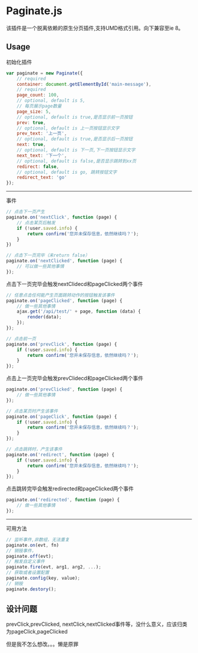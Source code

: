 # Paginate.js

该插件是一个脱离依赖的原生分页插件,支持UMD格式引用。向下兼容至ie 8。

## Usage

初始化插件

```js
var paginate = new Paginate({
    // required
    container: document.getElementById('main-message'),
    // required
    page_count: 100,
    // optional, default is 5,
    // 每页展示page数量
    page_size: 5,
    // optional, default is true,是否显示前一页按钮
    prev: true,
    // optional, default is 上一页按钮显示文字
    prev_text: '上一页',
    // optional, default is true,是否显示后一页按钮
    next: true,
    // optional, default is 下一页,下一页按钮显示文字
    next_text: '下一个',
    // optional, default is false,是否显示跳转到xx页
    redirect: false,
    // optional, default is go, 跳转按钮文字
    redirect_text: 'go'
});
```

---

事件

```js
// 点击下一页产生
paginate.on('nextClick', function (page) {
    // 点击某页后触发
    if (!user.saved.info) {
        return confirm('您并未保存信息，依然继续吗？');
    }
})
```

```js
// 点击下一页完毕（未return false）
paginate.on('nextClicked', function (page) {
    // 可以做一些其他事情
});
```

点击下一页完毕会触发nextClidecd和pageClicked两个事件

```js
// 任意点击任何能产生页面跳转动作的按钮触发该事件
paginate.on('pageClicked', function (page) {
    // 做一些其他事情
    ajax.get('/api/test/' + page, function (data) {
        render(data);
    });
});
```


```js
// 点击前一页
paginate.on('prevClick', function (page) {
    if (!user.saved.info) {
        return confirm('您并未保存信息，依然继续吗？');
    }
});
```

点击上一页完毕会触发prevClidecd和pageClicked两个事件

```js
paginate.on('prevClicked', function (page) {
    // 做一些其他事情
});
```

```js
// 点击某页时产生该事件
paginate.on('pageClick', function (page) {
    if (!user.saved.info) {
        return confirm('您并未保存信息，依然继续吗？');
    }
});
```

```js
// 点击跳转时，产生该事件
paginate.on('redirect', function (page) {
    if (!user.saved.info) {
        return confirm('您并未保存信息，依然继续吗？');
    }
});
```

点击跳转完毕会触发redirected和pageClicked两个事件

```js
paginate.on('redirected', function (page) {
    // 做一些其他事情
});
```

---

可用方法

```js
// 监听事件,非数组，无法重复
paginate.on(evt, fn)
// 销毁事件，
paginate.off(evt);
// 触发自定义事件
paginate.fire(evt, arg1, arg2, ...);
// 获取或者设置配置
paginate.config(key, value);
// 销毁
paginate.destory();
```

## 设计问题

prevClick,prevClicked, nextClick,nextClicked事件等，没什么意义，应该归类为pageClick,pageClicked

但是我不怎么想改。。。懒是原罪





